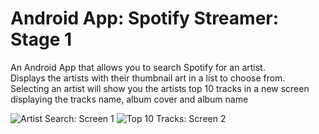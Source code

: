 # Android App: Spotify Streamer: Stage 1

An Android App that allows you to search Spotify for an artist.  
Displays the artists with their thumbnail art in a list to choose from.  
Selecting an artist will show you the artists top 10 tracks in a new screen  
displaying the tracks name, album cover and album name



![Artist Search: Screen 1][artist] ![Top 10 Tracks: Screen 2][tracks]





[artist]: http://i.imgur.com/t5OOz5ql.png "Artists Search First Screen"
[tracks]: http://i.imgur.com/3xSIZ7hl.png "Top 10 tracks of artist"
